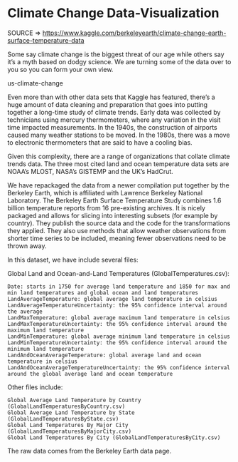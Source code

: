 # Climate Change  Data-Visualization

SOURCE => https://www.kaggle.com/berkeleyearth/climate-change-earth-surface-temperature-data

Some say climate change is the biggest threat of our age while others say it’s a myth based on dodgy science. We are turning some of the data over to you so you can form your own view.

us-climate-change

Even more than with other data sets that Kaggle has featured, there’s a huge amount of data cleaning and preparation that goes into putting together a long-time study of climate trends. Early data was collected by technicians using mercury thermometers, where any variation in the visit time impacted measurements. In the 1940s, the construction of airports caused many weather stations to be moved. In the 1980s, there was a move to electronic thermometers that are said to have a cooling bias.

Given this complexity, there are a range of organizations that collate climate trends data. The three most cited land and ocean temperature data sets are NOAA’s MLOST, NASA’s GISTEMP and the UK’s HadCrut.

We have repackaged the data from a newer compilation put together by the Berkeley Earth, which is affiliated with Lawrence Berkeley National Laboratory. The Berkeley Earth Surface Temperature Study combines 1.6 billion temperature reports from 16 pre-existing archives. It is nicely packaged and allows for slicing into interesting subsets (for example by country). They publish the source data and the code for the transformations they applied. They also use methods that allow weather observations from shorter time series to be included, meaning fewer observations need to be thrown away.

In this dataset, we have include several files:

Global Land and Ocean-and-Land Temperatures (GlobalTemperatures.csv):

    Date: starts in 1750 for average land temperature and 1850 for max and min land temperatures and global ocean and land temperatures
    LandAverageTemperature: global average land temperature in celsius
    LandAverageTemperatureUncertainty: the 95% confidence interval around the average
    LandMaxTemperature: global average maximum land temperature in celsius
    LandMaxTemperatureUncertainty: the 95% confidence interval around the maximum land temperature
    LandMinTemperature: global average minimum land temperature in celsius
    LandMinTemperatureUncertainty: the 95% confidence interval around the minimum land temperature
    LandAndOceanAverageTemperature: global average land and ocean temperature in celsius
    LandAndOceanAverageTemperatureUncertainty: the 95% confidence interval around the global average land and ocean temperature

Other files include:

    Global Average Land Temperature by Country (GlobalLandTemperaturesByCountry.csv)
    Global Average Land Temperature by State (GlobalLandTemperaturesByState.csv)
    Global Land Temperatures By Major City (GlobalLandTemperaturesByMajorCity.csv)
    Global Land Temperatures By City (GlobalLandTemperaturesByCity.csv)

The raw data comes from the Berkeley Earth data page.

